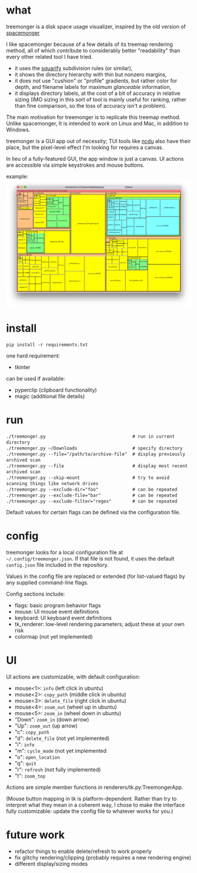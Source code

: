 # what

treemonger is a disk space usage visualizer, inspired by the old version of [spacemonger](https://www.stardock.com/products/spacemonger/)

I like spacemonger because of a few details of its treemap rendering method, all of which contribute to considerably better "readability" than every other related tool I have tried.

- it uses the [squarify](https://www.win.tue.nl/~vanwijk/stm.pdf) subdivision rules (or similar),
- it shows the directory hierarchy with thin but nonzero margins,
- it does *not* use "cushion" or "profile" gradients, but rather color for depth, and filename labels for maximum *glanceable* information,
- it displays directory labels, at the cost of a bit of accuracy in relative sizing (IMO sizing in this sort of tool is mainly useful for ranking, rather than fine comparison, so the loss of accuracy isn't a problem).

The main motivation for treemonger is to replicate this treemap method. Unlike spacemonger, It is intended to work on Linux and Mac, in addition to Windows.

treemonger is a GUI app out of necessity; TUI tools like [ncdu](https://dev.yorhel.nl/ncdu) also have their place, but the pixel-level effect I'm looking for requires a canvas.

In lieu of a fully-featured GUI, the app window is just a canvas. UI actions are accessible via simple keystrokes and mouse buttons.

example:
![example image](./example.png)

# install

```
pip install -r requirements.txt
```

one hard requirement:
- tkinter

can be used if available:
- pyperclip (clipboard functionality)
- magic (additional file details)


# run

```
./treemonger.py                                 # run in current directory
./treemonger.py ~/Downloads                     # specify directory
./treemonger.py --file="/path/to/archive-file"  # display previously archived scan
./treemonger.py --file                          # display most recent archived scan
./treemonger.py --skip-mount                    # try to avoid scanning things like network drives
./treemonger.py --exclude-dir="foo"             # can be repeated
./treemonger.py --exclude-file="bar"            # can be repeated
./treemonger.py --exclude-filter="regex"        # can be repeated
```

Default values for certain flags can be defined via the configuration file.

# config

treemonger looks for a local configuration file at `~/.config/treemonger.json`.
If that file is not found, it uses the default `config.json` file included in the repository.

Values in the config file are replaced or extended (for list-valued flags) by any supplied command-line flags.

Config sections include:

- flags: basic program behavior flags
- mouse: UI mouse event definitions
- keyboard: UI keyboard event definitions
- tk_renderer: low-level rendering parameters; adjust these at your own risk
- colormap (not yet implemented)

# UI

UI actions are customizable, with default configuration:

- mouse<1>: `info` (left click in ubuntu)
- mouse<2>: `copy_path` (middle click in ubuntu)
- mouse<3>: `delete_file` (right click in ubuntu)
- mouse<4>: `zoom_out` (wheel up in ubuntu)
- mouse<5>: `zoom_in` (wheel down in ubuntu)
- "Down": `zoom_in` (down arrow)
- "Up": `zoom_out` (up arrow)
- "c": `copy_path`
- "d": `delete_file` (not yet implemented)
- "i": `info`
- "m": `cycle_mode` (not yet implemented
- "o": `open_location`
- "q": `quit`
- "r": `refresh` (not fully implemented)
- "t": `zoom_top`

Actions are simple member functions in renderers/tk.py:TreemongerApp.

(Mouse button mapping in tk is platform-dependent. Rather than try to interpret what they mean in a coherent way, I chose to make the interface fully customizable: update the config file to whatever works for you.)

# future work

- refactor things to enable delete/refresh to work properly
- fix glitchy rendering/clipping (probably requires a new rendering engine)
- different display/sizing modes
